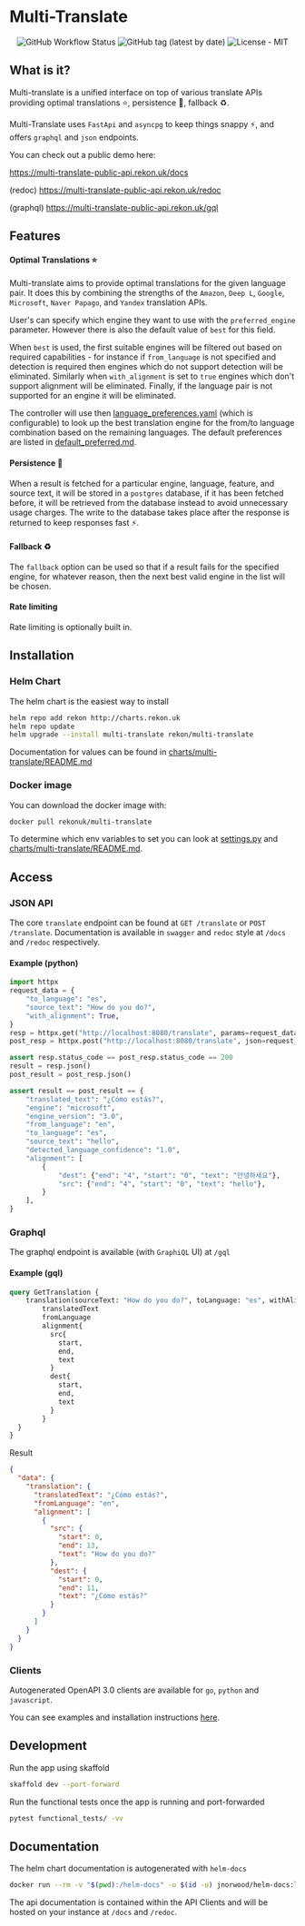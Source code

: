 # Multi-Translate

<p align="center">
    <img alt="GitHub Workflow Status" src="https://img.shields.io/github/workflow/status/rekon-oss/multi-translate/Python unit tests">
    <img alt="GitHub tag (latest by date)" src="https://img.shields.io/github/v/tag/rekon-oss/multi-translate">
    <img alt="License - MIT" src="https://img.shields.io/badge/license-MIT-informational">
</p>

## What is it?

Multi-translate is a unified interface on top of various translate APIs providing optimal translations :star:, 
persistence :floppy_disk:, fallback :recycle:.

Multi-Translate uses `FastApi` and `asyncpg` to keep things snappy :zap:, and offers `graphql` and `json` endpoints.

You can check out a public demo here:

https://multi-translate-public-api.rekon.uk/docs

(redoc)
https://multi-translate-public-api.rekon.uk/redoc

(graphql)
https://multi-translate-public-api.rekon.uk/gql

## Features

#### Optimal Translations :star:

Multi-translate aims to provide optimal translations for the given language pair. It does this by combining the
strengths of the `Amazon`, `Deep L`, `Google`, `Microsoft`, `Naver Papago`, and `Yandex` translation APIs.

User's can specify which engine they want to use with the `preferred_engine` parameter. However there is also the 
default value of `best` for this field.

When `best` is used, the first suitable engines will be filtered out based on required capabilities - for instance if 
`from_language` is not specified and detection is required then engines which do not support detection will be eliminated.
Similarly when `with_alignment` is set to `true` engines which don't support alignment will be eliminated. Finally, if
the language pair is not supported for an engine it will be eliminated. 

The controller will use then [language_preferences.yaml](language_preferences.yaml) (which is configurable) to look up 
the best translation engine for the from/to language combination based on the remaining languages. The default 
preferences are listed in [default_preferred.md](default_preferred.md).

#### Persistence :floppy_disk:

When a result is fetched for a particular engine, language, feature, and source text, it will be stored in a 
`postgres` database, if it has been fetched before, it will be retrieved from the database instead to avoid unnecessary
usage charges. The write to the database takes place after the response is returned to keep responses fast :zap:.

#### Fallback :recycle:

The `fallback` option can be used so that if a result fails for the specified engine, for whatever reason, then the next
best valid engine in the list will be chosen.


#### Rate limiting

Rate limiting is optionally built in.



## Installation

### Helm Chart

The helm chart is the easiest way to install

```bash
helm repo add rekon http://charts.rekon.uk
helm repo update
helm upgrade --install multi-translate rekon/multi-translate
``` 

Documentation for values can be found in [charts/multi-translate/README.md](charts/multi-translate/README.md)

### Docker image

You can download the docker image with:
```bash
docker pull rekonuk/multi-translate
```

To determine which env variables to set you can look at [settings.py](settings.py) and 
[charts/multi-translate/README.md](charts/multi-translate/README.md).


## Access

### JSON API

The core `translate` endpoint can be found at `GET /translate` or `POST /translate`. Documentation is available in `swagger` and `redoc` 
style at `/docs` and `/redoc` respectively.

#### Example (python)

```python
import httpx
request_data = {
    "to_language": "es",
    "source_text": "How do you do?",
    "with_alignment": True,
}
resp = httpx.get("http://localhost:8080/translate", params=request_data)
post_resp = httpx.post("http://localhost:8080/translate", json=request_data)

assert resp.status_code == post_resp.status_code == 200
result = resp.json()
post_result = post_resp.json()

assert result == post_result == {
    "translated_text": "¿Cómo estás?",
    "engine": "microsoft",
    "engine_version": "3.0",
    "from_language": "en",
    "to_language": "es",
    "source_text": "hello",
    "detected_language_confidence": "1.0",
    "alignment": [
        {
            "dest": {"end": "4", "start": "0", "text": "안녕하세요"},
            "src": {"end": "4", "start": "0", "text": "hello"},
        }
    ],
}
```

### Graphql

The graphql endpoint is available (with `GraphiQL` UI) at `/gql`

#### Example (gql)

```graphql
query GetTranslation {
    translation(sourceText: "How do you do?", toLanguage: "es", withAlignment: true) {
        translatedText
        fromLanguage
        alignment{
          src{
            start,
            end,
            text
          }
          dest{
            start,
            end,
            text
          }
        }
  }
}
```

Result 

```json
{
  "data": {
    "translation": {
      "translatedText": "¿Cómo estás?",
      "fromLanguage": "en",
      "alignment": [
        {
          "src": {
            "start": 0,
            "end": 13,
            "text": "How do you do?"
          },
          "dest": {
            "start": 0,
            "end": 11,
            "text": "¿Cómo estás?"
          }
        }
      ]
    }
  }
}
```

### Clients

Autogenerated OpenAPI 3.0 clients are available for `go`, `python` and `javascript`.

You can see examples and installation instructions [here](clients/README.md#Examples).


## Development

Run the app using skaffold
```bash
skaffold dev --port-forward
```

Run the functional tests once the app is running and port-forwarded
```bash
pytest functional_tests/ -vv
```

## Documentation

The helm chart documentation is autogenerated with `helm-docs`
```bash
docker run --rm -v "$(pwd):/helm-docs" -u $(id -u) jnorwood/helm-docs:latest
```

The api documentation is contained within the API Clients and will be hosted on your instance at `/docs` and `/redoc`.